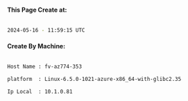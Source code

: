 
   
#### This Page Create at:

```bash

2024-05-16 - 11:59:15 UTC

```

#### Create By Machine:

```bash

Host Name : fv-az774-353

platform  : Linux-6.5.0-1021-azure-x86_64-with-glibc2.35

Ip Local  : 10.1.0.81

```

